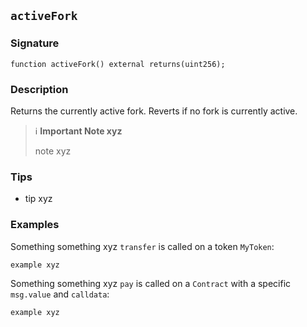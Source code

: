 ## `activeFork`

### Signature

```solidity
function activeFork() external returns(uint256);
```

### Description

Returns the currently active fork. Reverts if no fork is currently active.

> ℹ️ **Important Note xyz**
>
> note xyz

### Tips

- tip xyz

### Examples

Something something xyz `transfer` is called on a token `MyToken`:

```solidity
example xyz
```

Something something xyz `pay` is called on a `Contract` with a specific `msg.value` and `calldata`:

```solidity
example xyz
```
